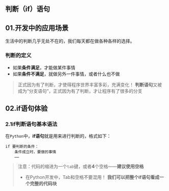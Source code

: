 ## 判断（if）语句
## 01.开发中的应用场景
生活中的判断几乎无处不在的，我们每天都在做各种各样的选择。
### 判断的定义
- 如果**条件满足**，才能做某件事情
- 如果**条件不满足**，就做另外一件事情，或者什么也不做
> 正式因为有了判断，才使得程序世界丰富多彩，充满变化！
> **判断语句**又被成为“分支语句”，正式因为有了判断，才让程序有了很多的分支
## 02.if语句体验
### 2.1if判断语句基本语法
在`Python`中，**if语句**就是用来进行判断的，格式如下：
```
if 要判断的条件：
	条件成立时，要做的事情
	……
```
> 注意：代码的缩进为一个`tab`键，或者**4**个空格——**建议使用空格**
> - 在Python开发中，Tab和空格不要混用！
**我们可以把整个if语句看成一个完整的代码块**


